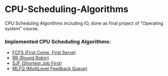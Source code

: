 # CPU-Scheduling-Algorithms
CPU Scheduling Algorithms including IO, done as final project of "Operating system" course.

### Implemented CPU Scheduling Algorithms:
 - [FCFS (First Come, First Serve)](https://github.com/ar-ekt/CPU-Scheduling-Algorithms/blob/main/scheduling_algorithms/fcfs.py)
 - [RR (Round Robin)](https://github.com/ar-ekt/CPU-Scheduling-Algorithms/blob/main/scheduling_algorithms/rr.py)
 - [SJF (Shortest Job First)](https://github.com/ar-ekt/CPU-Scheduling-Algorithms/blob/main/scheduling_algorithms/sjf.py)
 - [MLFQ (MultiLevel Feedback Queue)](https://github.com/ar-ekt/CPU-Scheduling-Algorithms/blob/main/scheduling_algorithms/mlfq.py)
